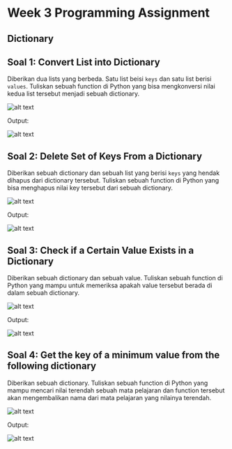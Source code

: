 # Week 3 Programming Assignment

## Dictionary
## Soal 1: Convert List into Dictionary

Diberikan dua lists yang berbeda. Satu list beisi `keys` dan satu list berisi `values`. Tuliskan sebuah function di Python yang
bisa mengkonversi nilai kedua list tersebut menjadi sebuah dictionary.

![alt text]()

Output:

![alt text]()

## Soal 2: Delete Set of Keys From a Dictionary

Diberikan sebuah dictionary dan sebuah list yang berisi `keys` yang hendak dihapus dari dictionary tersebut. Tuliskan sebuah
function di Python yang bisa menghapus nilai key tersebut dari sebuah dictionary.

![alt text]()

Output:

![alt text]()

## Soal 3: Check if a Certain Value Exists in a Dictionary

Diberikan sebuah dictionary dan sebuah value. Tuliskan sebuah function di Python yang mampu untuk memeriksa apakah value tersebut
berada di dalam sebuah dictionary.

![alt text]()

Output:

![alt text]()

## Soal 4: Get the key of a minimum value from the following dictionary

Diberikan sebuah dictionary. Tuliskan sebuah function di Python yang mampu mencari nilai terendah sebuah mata pelajaran dan
function tersebut akan mengembalikan nama dari mata pelajaran yang nilainya terendah.

![alt text]()

Output: 

![alt text]()

